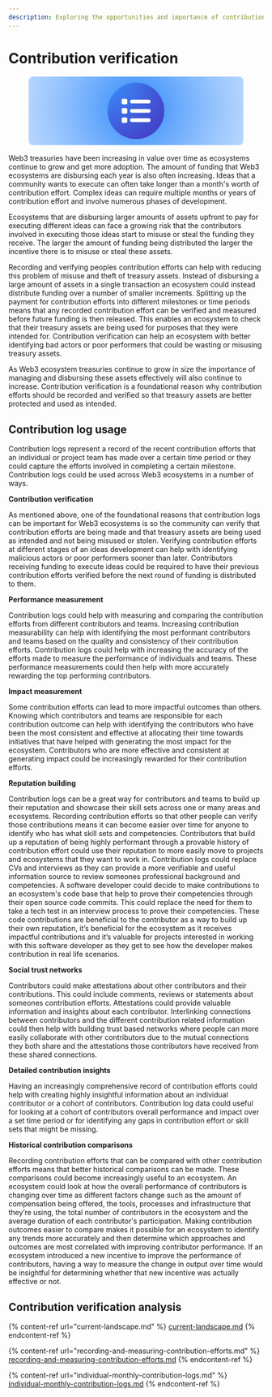 ```yaml
---
description: Exploring the opportunities and importance of contribution verification
---
```


# Contribution verification

<figure><img src="../../.gitbook/assets/contribution-logs.png" alt=""><figcaption></figcaption></figure>

Web3 treasuries have been increasing in value over time as ecosystems continue to grow and get more adoption. The amount of funding that Web3 ecosystems are disbursing each year is also often increasing. Ideas that a community wants to execute can often take longer than a month's worth of contribution effort. Complex ideas can require multiple months or years of contribution effort and involve numerous phases of development.

Ecosystems that are disbursing larger amounts of assets upfront to pay for executing different ideas can face a growing risk that the contributors involved in executing those ideas start to misuse or steal the funding they receive. The larger the amount of funding being distributed the larger the incentive there is to misuse or steal these assets.

Recording and verifying peoples contribution efforts can help with reducing this problem of misuse and theft of treasury assets. Instead of disbursing a large amount of assets in a single transaction an ecosystem could instead distribute funding over a number of smaller increments. Splitting up the payment for contribution efforts into different milestones or time periods means that any recorded contribution effort can be verified and measured before future funding is then released. This enables an ecosystem to check that their treasury assets are being used for purposes that they were intended for. Contribution verification can help an ecosystem with better identifying bad actors or poor performers that could be wasting or misusing treasury assets.

As Web3 ecosystem treasuries continue to grow in size the importance of managing and disbursing these assets effectively will also continue to increase. Contribution verification is a foundational reason why contribution efforts should be recorded and verified so that treasury assets are better protected and used as intended.



## Contribution log usage

Contribution logs represent a record of the recent contribution efforts that an individual or project team has made over a certain time period or they could capture the efforts involved in completing a certain milestone. Contribution logs could be used across Web3 ecosystems in a number of ways.



**Contribution verification**

As mentioned above, one of the foundational reasons that contribution logs can be important for Web3 ecosystems is so the community can verify that contribution efforts are being made and that treasury assets are being used as intended and not being misused or stolen. Verifying contribution efforts at different stages of an ideas development can help with identifying malicious actors or poor performers sooner than later. Contributors receiving funding to execute ideas could be required to have their previous contribution efforts verified before the next round of funding is distributed to them.



**Performance measurement**

Contribution logs could help with measuring and comparing the contribution efforts from different contributors and teams. Increasing contribution measurability can help with identifying the most performant contributors and teams based on the quality and consistency of their contribution efforts. Contribution logs could help with increasing the accuracy of the efforts made to measure the performance of individuals and teams. These performance measurements could then help with more accurately rewarding the top performing contributors.



**Impact measurement**

Some contribution efforts can lead to more impactful outcomes than others. Knowing which contributors and teams are responsible for each contribution outcome can help with identifying the contributors who have been the most consistent and effective at allocating their time towards initiatives that have helped with generating the most impact for the ecosystem. Contributors who are more effective and consistent at generating impact could be increasingly rewarded for their contribution efforts.



**Reputation building**

Contribution logs can be a great way for contributors and teams to build up their reputation and showcase their skill sets across one or many areas and ecosystems. Recording contribution efforts so that other people can verify those contributions means it can become easier over time for anyone to identify who has what skill sets and competencies. Contributors that build up a reputation of being highly performant through a provable history of contribution effort could use their reputation to more easily move to projects and ecosystems that they want to work in. Contribution logs could replace CVs and interviews as they can provide a more verifiable and useful information source to review someones professional background and competencies. A software developer could decide to make contributions to an ecosystem's code base that help to prove their competencies through their open source code commits. This could replace the need for them to take a tech test in an interview process to prove their competencies. These code contributions are beneficial to the contributor as a way to build up their own reputation, it’s beneficial for the ecosystem as it receives impactful contributions and it’s valuable for projects interested in working with this software developer as they get to see how the developer makes contribution in real life scenarios.



**Social trust networks**

Contributors could make attestations about other contributors and their contributions. This could include comments, reviews or statements about someones contribution efforts. Attestations could provide valuable information and insights about each contributor. Interlinking connections between contributors and the different contribution related information could then help with building trust based networks where people can more easily collaborate with other contributors due to the mutual connections they both share and the attestations those contributors have received from these shared connections.



**Detailed contribution insights**

Having an increasingly comprehensive record of contribution efforts could help with creating highly insightful information about an individual contributor or a cohort of contributors. Contribution log data could useful for looking at a cohort of contributors overall performance and impact over a set time period or for identifying any gaps in contribution effort or skill sets that might be missing.



**Historical contribution comparisons**

Recording contribution efforts that can be compared with other contribution efforts means that better historical comparisons can be made. These comparisons could become increasingly useful to an ecosystem. An ecosystem could look at how the overall performance of contributors is changing over time as different factors change such as the amount of compensation being offered, the tools, processes and infrastructure that they’re using, the total number of contributors in the ecosystem and the average duration of each contributor's participation. Making contribution outcomes easier to compare makes it possible for an ecosystem to identify any trends more accurately and then determine which approaches and outcomes are most correlated with improving contributor performance. If an ecosystem introduced a new incentive to improve the performance of contributors, having a way to measure the change in output over time would be insightful for determining whether that new incentive was actually effective or not.



## **Contribution verification analysis**

{% content-ref url="current-landscape.md" %}
[current-landscape.md](current-landscape.md)
{% endcontent-ref %}

{% content-ref url="recording-and-measuring-contribution-efforts.md" %}
[recording-and-measuring-contribution-efforts.md](recording-and-measuring-contribution-efforts.md)
{% endcontent-ref %}

{% content-ref url="individual-monthly-contribution-logs.md" %}
[individual-monthly-contribution-logs.md](individual-monthly-contribution-logs.md)
{% endcontent-ref %}
